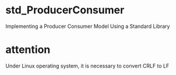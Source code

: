 # std_ProducerConsumer
Implementing a Producer Consumer Model Using a Standard Library

#  attention
Under Linux operating system, it is necessary to convert CRLF to LF
